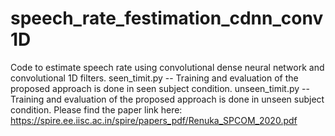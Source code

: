 # speech_rate_festimation_cdnn_conv1D
Code to estimate speech rate using convolutional dense neural network and convolutional 1D filters. 
seen_timit.py  -- Training and evaluation of the proposed approach is done in seen subject condition.
unseen_timit.py -- Training and evaluation of the proposed approach is done in unseen subject condition.
Please find the paper link here: https://spire.ee.iisc.ac.in/spire/papers_pdf/Renuka_SPCOM_2020.pdf
